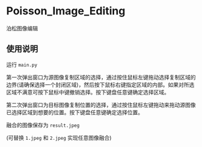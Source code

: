 # Poisson_Image_Editing

泊松图像编辑

## 使用说明

运行 `main.py`

第一次弹出窗口为源图像复制区域的选择，通过按住鼠标左键拖动选择复制区域的边界(请确保选择一个封闭区域)，然后按下鼠标右键指定区域的内部。如果对所选区域不满意可按下鼠标中键撤销选择。按下键盘任意键确定选择区域。

第二次弹出窗口为目标图像复制位置的选择，通过按住鼠标左键拖动来拖动源图像已选择区域到想要的位置。按下键盘任意键确定选择位置。

融合的图像保存为 `result.jpeg`

(可替换 `1.jpeg` 和 `2.jpeg` 实现任意图像融合)

